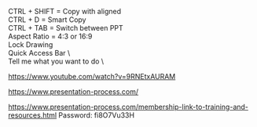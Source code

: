 
CTRL + SHIFT 		= Copy with aligned \
CTRL + D			  = Smart Copy \
CTRL + TAB			= Switch between PPT \
Aspect Ratio		= 4:3 or 16:9 \
Lock Drawing	\
Quick Access Bar \		
Tell me what you want to do \

https://www.youtube.com/watch?v=9RNEtxAURAM

https://www.presentation-process.com/ 

https://www.presentation-process.com/membership-link-to-training-and-resources.html 
  Password: fi8O7Vu33H  


